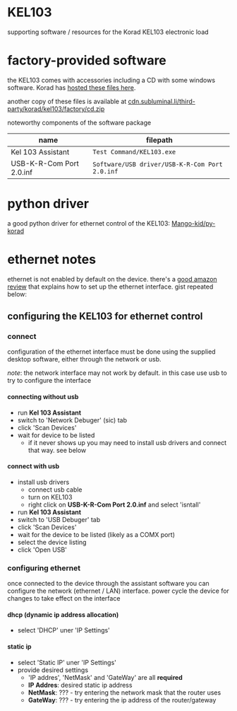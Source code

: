 # KEL103
supporting software / resources for the Korad KEL103 electronic load

# factory-provided software
the KEL103 comes with accessories including a CD with some windows software. Korad has [hosted these files here](http://www.koradtechnology.com/companyfile/19.html).

another copy of these files is available at [cdn.subluminal.li/third-party/korad/kel103/factory/cd.zip](https://cdn.subluminal.li/third-party/korad/kel103/factory/cd.zip)

noteworthy components of the software package

name | filepath
-----|---------
Kel 103 Assistant | ```Test Command/KEL103.exe```
USB-K-R-Com Port 2.0.inf | ```Software/USB driver/USB-K-R-Com Port 2.0.inf```


# python driver
a good python driver for ethernet control of the KEL103:
[Mango-kid/py-korad](https://github.com/Mango-kid/py-korad)

# ethernet notes
ethernet is not enabled by default on the device. there's a [good amazon review](https://www.amazon.com/gp/customer-reviews/R2X1A7FTF0PBPM?ref%5F=cm%5Fcr%5Fdp%5Fd%5Frvw%5Fttl&ASIN=B07GVNQZQF&sa-no-redirect=1&pldnSite=1) that explains how to set up the ethernet interface. gist repeated below:

## configuring the KEL103 for ethernet control

### connect
configuration of the ethernet interface must be done using the supplied desktop software, either through the network or usb.

*note*: the network interface may not work by default. in this case use usb to try to configure the interface

#### connecting without usb
* run **Kel 103 Assistant**
* switch to 'Network Debuger' (sic) tab
* click 'Scan Devices'
* wait for device to be listed
  * if it never shows up you may need to install usb drivers and connect that way. see below

#### connect with usb
* install usb drivers
  * connect usb cable
  * turn on KEL103
  * right click on **USB-K-R-Com Port 2.0.inf** and select 'isntall'
* run **Kel 103 Assistant**
* switch to 'USB Debuger' tab
* click 'Scan Devices'
* wait for the device to be listed (likely as a COMX port)
* select the device listing
* click 'Open USB'

### configuring ethernet
once connected to the device through the assistant software you can configure the network (ethernet / LAN) interface. power cycle the device for changes to take effect on the interface

#### dhcp (dynamic ip address allocation)
* select 'DHCP' uner 'IP Settings'

#### static ip
* select 'Static IP' uner 'IP Settings'
* provide desired settings
  * 'IP addres', 'NetMask' and 'GateWay' are all **required**
  * **IP Addres**: desired static ip address
  * **NetMask**: ??? - try entering the network mask that the router uses
  * **GateWay**: ??? - try entering the ip address of the router/gateway
